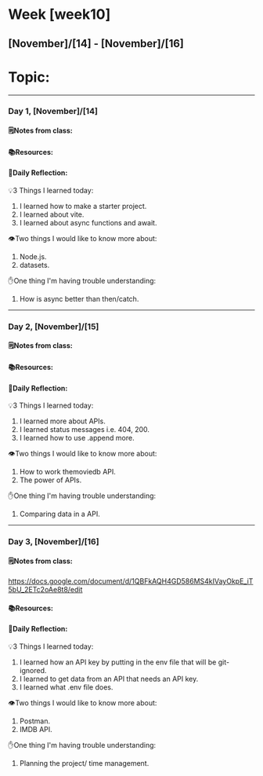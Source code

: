 # Week [week10]
## [November]/[14] - [November]/[16]

# Topic:

___

### Day 1, [November]/[14]

#### 🗒️Notes from class:

#### 📚Resources:


#### 💭Daily Reflection:

💡3 Things I learned today:
1. I learned how to make a starter project.
2. I learned about vite.
3. I learned about async functions and await.

👁️Two things I would like to know more about:
1. Node.js.
2. datasets.

✋One thing I'm having trouble understanding:
1. How is async better than then/catch.


___

### Day 2, [November]/[15]

#### 🗒️Notes from class:

#### 📚Resources:


#### 💭Daily Reflection:

💡3 Things I learned today:
1. I learned more about APIs.
2. I learned status messages i.e. 404, 200.
3. I learned how to use .append more.

👁️Two things I would like to know more about:
1. How to work themoviedb API.
2. The power of APIs.

✋One thing I'm having trouble understanding:
1. Comparing data in a API.

___

### Day 3, [November]/[16]

#### 🗒️Notes from class:
https://docs.google.com/document/d/1QBFkAQH4GD586MS4kIVayOkpE_iT5bU_2ETc2oAe8t8/edit

#### 📚Resources:

#### 💭Daily Reflection:

💡3 Things I learned today:
1. I learned how an API key by putting in the env file that will be git-ignored.
2. I learned to get data from an API that needs an API key.
3. I learned what .env file does.

👁️Two things I would like to know more about:
1. Postman.
2. IMDB API.

✋One thing I'm having trouble understanding:
1. Planning the project/ time management.
 

